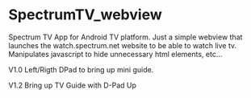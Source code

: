 # SpectrumTV_webview
Spectrum TV App for Android TV platform.
Just a simple webview that launches the watch.spectrum.net website to be able to watch live tv.
Manipulates javascript to hide unnecessary html elements, etc...

V1.0
Left/Rigth DPad to bring up mini guide.

V1.2
Bring up TV Guide with D-Pad Up
